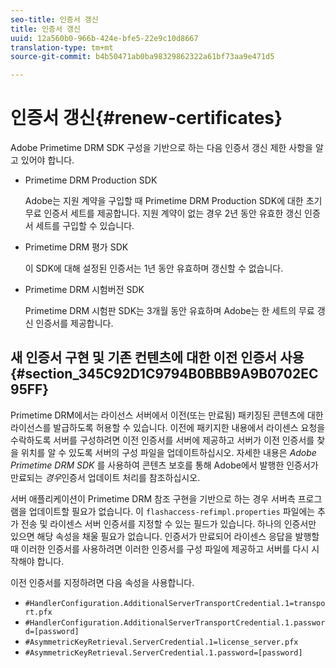 ```yaml
---
seo-title: 인증서 갱신
title: 인증서 갱신
uuid: 12a560b0-966b-424e-bfe5-22e9c10d8667
translation-type: tm+mt
source-git-commit: b4b50471ab0ba98329862322a61bf73aa9e471d5

---
```



# 인증서 갱신{#renew-certificates}

Adobe Primetime DRM SDK 구성을 기반으로 하는 다음 인증서 갱신 제한 사항을 알고 있어야 합니다.

* Primetime DRM Production SDK

   Adobe는 지원 계약을 구입할 때 Primetime DRM Production SDK에 대한 초기 무료 인증서 세트를 제공합니다. 지원 계약이 없는 경우 2년 동안 유효한 갱신 인증서 세트를 구입할 수 있습니다.
* Primetime DRM 평가 SDK

   이 SDK에 대해 설정된 인증서는 1년 동안 유효하며 갱신할 수 없습니다.
* Primetime DRM 시험버전 SDK

   Primetime DRM 시험판 SDK는 3개월 동안 유효하며 Adobe는 한 세트의 무료 갱신 인증서를 제공합니다.

## 새 인증서 구현 및 기존 컨텐츠에 대한 이전 인증서 사용 {#section_345C92D1C9794B0BBB9A9B0702EC95FF}

Primetime DRM에서는 라이선스 서버에서 이전(또는 만료됨) 패키징된 콘텐츠에 대한 라이선스를 발급하도록 허용할 수 있습니다. 이전에 패키지한 내용에서 라이센스 요청을 수락하도록 서버를 구성하려면 이전 인증서를 서버에 제공하고 서버가 이전 인증서를 찾을 위치를 알 수 있도록 서버의 구성 파일을 업데이트하십시오. 자세한 내용은 *Adobe Primetime DRM SDK* 를 사용하여 콘텐츠 보호를 통해 Adobe에서 발행한 인증서가 만료되는 *경우*&#x200B;인증서 업데이트 처리를 참조하십시오.

서버 애플리케이션이 Primetime DRM 참조 구현을 기반으로 하는 경우 서버측 프로그램을 업데이트할 필요가 없습니다. 이 `flashaccess-refimpl.properties` 파일에는 추가 전송 및 라이센스 서버 인증서를 지정할 수 있는 필드가 있습니다. 하나의 인증서만 있으면 해당 속성을 채울 필요가 없습니다. 인증서가 만료되어 라이센스 응답을 발행할 때 이러한 인증서를 사용하려면 이러한 인증서를 구성 파일에 제공하고 서버를 다시 시작해야 합니다.

이전 인증서를 지정하려면 다음 속성을 사용합니다.

* `#HandlerConfiguration.AdditionalServerTransportCredential.1=transport.pfx`
* `#HandlerConfiguration.AdditionalServerTransportCredential.1.password=[password]`
* `#AsymmetricKeyRetrieval.ServerCredential.1=license_server.pfx`
* `#AsymmetricKeyRetrieval.ServerCredential.1.password=[password]`

